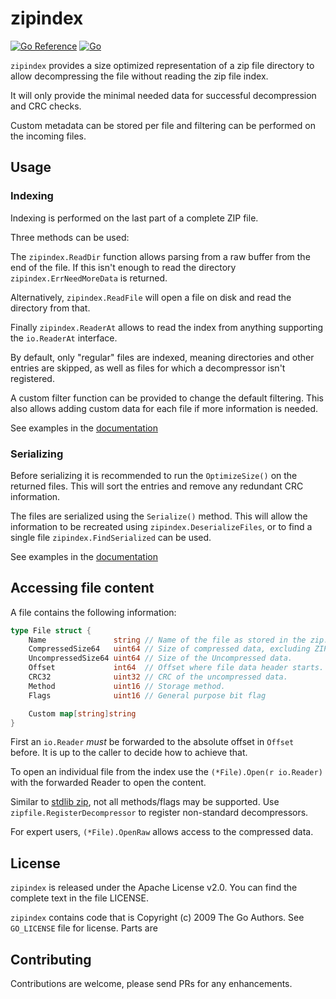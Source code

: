 # zipindex

[![Go Reference](https://pkg.go.dev/badge/minio/zipindex.svg)](https://pkg.go.dev/github.com/minio/zipindex)
[![Go](https://github.com/minio/zipindex/actions/workflows/go.yml/badge.svg)](https://github.com/minio/zipindex/actions/workflows/go.yml)

`zipindex` provides a size optimized representation of a zip file directory to allow
decompressing the file without reading the zip file index.

It will only provide the minimal needed data for successful decompression and CRC checks.

Custom metadata can be stored per file and filtering can be performed on the incoming files.

## Usage

### Indexing

Indexing is performed on the last part of a complete ZIP file.

Three methods can be used:

The `zipindex.ReadDir` function allows parsing from a raw buffer from the end of the file. 
If this isn't enough to read the directory `zipindex.ErrNeedMoreData` is returned.

Alternatively, `zipindex.ReadFile` will open a file on disk and read the directory from that.

Finally `zipindex.ReaderAt` allows to read the index from anything supporting the 
`io.ReaderAt` interface. 

By default, only "regular" files are indexed, meaning directories and other entries are skipped,
as well as files for which a decompressor isn't registered.

A custom filter function can be provided to change the default filtering.
This also allows adding custom data for each file if more information is needed.

See examples in the [documentation](https://pkg.go.dev/github.com/minio/zipindex)

### Serializing

Before serializing it is recommended to run the `OptimizeSize()` on the returned files.
This will sort the entries and remove any redundant CRC information. 

The files are serialized using the `Serialize()` method.
This will allow the information to be recreated using `zipindex.DeserializeFiles`,
or to find a single file `zipindex.FindSerialized` can be used.

See examples in the [documentation](https://pkg.go.dev/github.com/minio/zipindex)

## Accessing file content

A file contains the following information:

```Go
type File struct {
    Name               string // Name of the file as stored in the zip.
    CompressedSize64   uint64 // Size of compressed data, excluding ZIP headers.
    UncompressedSize64 uint64 // Size of the Uncompressed data.
    Offset             int64  // Offset where file data header starts.
    CRC32              uint32 // CRC of the uncompressed data.
    Method             uint16 // Storage method.
    Flags              uint16 // General purpose bit flag

    Custom map[string]string
}
```

First an `io.Reader` *must* be forwarded to the absolute offset in `Offset` before. 
It is up to the caller to decide how to achieve that.

To open an individual file from the index use the `(*File).Open(r io.Reader)` with the 
forwarded Reader to open the content.

Similar to [stdlib zip](https://golang.org/pkg/archive/zip/), not all methods/flags may be supported. 
Use `zipfile.RegisterDecompressor` to register non-standard decompressors.

For expert users, `(*File).OpenRaw` allows access to the compressed data.

## License

`zipindex` is released under the Apache License v2.0. You can find the complete text in the file LICENSE.

`zipindex` contains code that is Copyright (c) 2009 The Go Authors. See `GO_LICENSE` file for license.
Parts are

## Contributing

Contributions are welcome, please send PRs for any enhancements.
